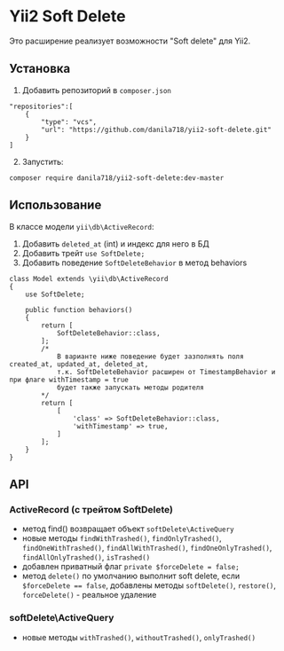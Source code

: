 # Yii2 Soft Delete

Это расширение реализует возможности "Soft delete" для Yii2.

## Установка

1. Добавить репозиторий в `composer.json`
```
"repositories":[
    {
        "type": "vcs",
        "url": "https://github.com/danila718/yii2-soft-delete.git"
    }
]
```
2. Запустить:
```
composer require danila718/yii2-soft-delete:dev-master
```

## Использование

В классе модели `yii\db\ActiveRecord`:

1. Добавить `deleted_at` (int) и индекс для него в БД
2. Добавить трейт `use SoftDelete;`
3. Добавить поведение `SoftDeleteBehavior` в метод behaviors

```
class Model extends \yii\db\ActiveRecord
{
    use SoftDelete;

    public function behaviors()
    {
        return [
            SoftDeleteBehavior::class,
        ];
        /*
            В варианте ниже поведение будет зазполнять поля created_at, updated_at, deleted_at, 
            т.к. SoftDeleteBehavior расширен от TimestampBehavior и при флаге withTimestamp = true
            будет также запускать методы родителя
        */ 
        return [
            [
                'class' => SoftDeleteBehavior::class,
                'withTimestamp' => true,
            ]
        ];
    }
}
```

## API

### ActiveRecord (с трейтом SoftDelete)

- метод find() возвращает объект `softDelete\ActiveQuery`
- новые методы `findWithTrashed()`, `findOnlyTrashed()`, `findOneWithTrashed()`, `findAllWithTrashed()`, `findOneOnlyTrashed()`, `findAllOnlyTrashed()`, `isTrashed()`
- добавлен приватный флаг `private $forceDelete = false;` 
- метод `delete()` по умолчанию выполнит soft delete, если `$forceDelete == false`, добавлены методы `softDelete()`, `restore()`, `forceDelete()` - реальное удаление 

### softDelete\ActiveQuery

- новые методы `withTrashed()`, `withoutTrashed()`, `onlyTrashed()`
